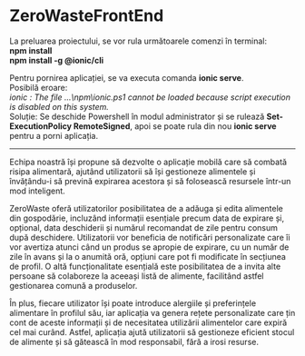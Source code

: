 # ZeroWasteFrontEnd

La preluarea proiectului, se vor rula următoarele comenzi în terminal: <br>
<b>npm install</b><br>
<b>npm install -g @ionic/cli</b><br>

Pentru pornirea aplicației, se va executa comanda <b>ionic serve</b>. <br>
Posibilă eroare: <br>
<em>ionic : The file ...\npm\ionic.ps1 cannot be loaded because script execution is disabled on this system.</em><br>
Soluție: Se deschide Powershell în modul administrator și se rulează <b>Set-ExecutionPolicy RemoteSigned</b>, apoi se poate rula din nou <b>ionic serve</b> pentru a porni aplicația.<br>

<hr>

Echipa noastră își propune să dezvolte o aplicație mobilă care să combată risipa alimentară, ajutând utilizatorii să își gestioneze alimentele și învățându-i să prevină expirarea acestora și să folosească resursele într-un mod inteligent.

ZeroWaste oferă utilizatorilor posibilitatea de a adăuga și edita alimentele din gospodărie, incluzând informații esențiale precum data de expirare și, opțional, data deschiderii și numărul recomandat de zile pentru consum după deschidere. Utilizatorii vor beneficia de notificări personalizate care îi vor avertiza atunci când un produs se apropie de expirare, cu un număr de zile în avans și la o anumită oră, opțiuni care pot fi modificate în secțiunea de profil. O altă funcționalitate esențială este posibilitatea de a invita alte persoane să colaboreze la aceeași listă de alimente, facilitând astfel gestionarea comună a produselor.

În plus, fiecare utilizator își poate introduce alergiile și preferințele alimentare în profilul său, iar aplicația va genera rețete personalizate care țin cont de aceste informații și de necesitatea utilizării alimentelor care expiră cel mai curând. Astfel, aplicația ajută utilizatorii să gestioneze eficient stocul de alimente și să gătească în mod responsabil, fără a irosi resurse.
